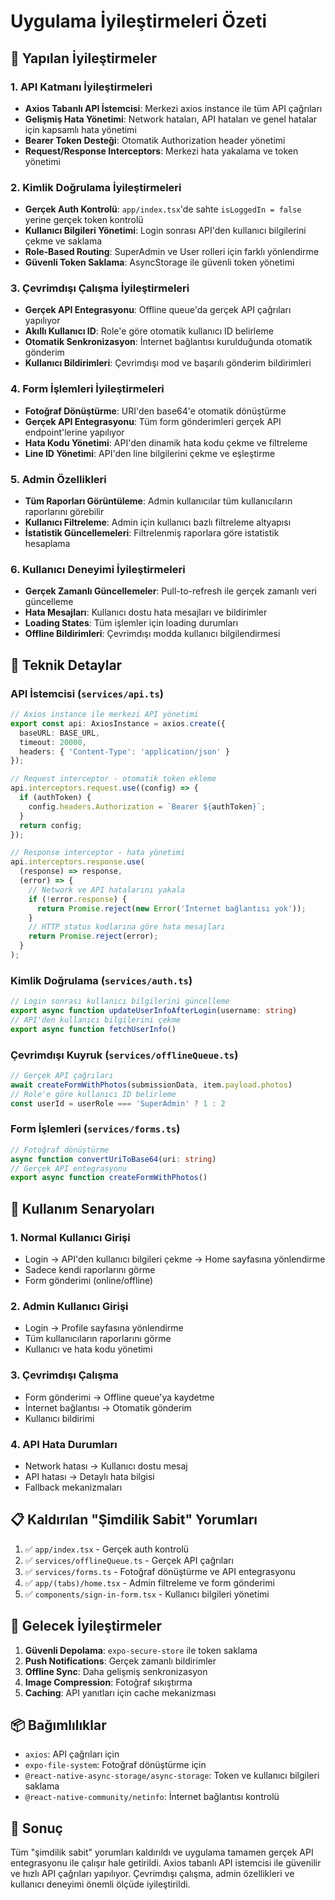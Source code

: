 # Uygulama İyileştirmeleri Özeti

## 🎯 Yapılan İyileştirmeler

### 1. **API Katmanı İyileştirmeleri**
- **Axios Tabanlı API İstemcisi**: Merkezi axios instance ile tüm API çağrıları
- **Gelişmiş Hata Yönetimi**: Network hataları, API hataları ve genel hatalar için kapsamlı hata yönetimi
- **Bearer Token Desteği**: Otomatik Authorization header yönetimi
- **Request/Response Interceptors**: Merkezi hata yakalama ve token yönetimi

### 2. **Kimlik Doğrulama İyileştirmeleri**
- **Gerçek Auth Kontrolü**: `app/index.tsx`'de sahte `isLoggedIn = false` yerine gerçek token kontrolü
- **Kullanıcı Bilgileri Yönetimi**: Login sonrası API'den kullanıcı bilgilerini çekme ve saklama
- **Role-Based Routing**: SuperAdmin ve User rolleri için farklı yönlendirme
- **Güvenli Token Saklama**: AsyncStorage ile güvenli token yönetimi

### 3. **Çevrimdışı Çalışma İyileştirmeleri**
- **Gerçek API Entegrasyonu**: Offline queue'da gerçek API çağrıları yapılıyor
- **Akıllı Kullanıcı ID**: Role'e göre otomatik kullanıcı ID belirleme
- **Otomatik Senkronizasyon**: İnternet bağlantısı kurulduğunda otomatik gönderim
- **Kullanıcı Bildirimleri**: Çevrimdışı mod ve başarılı gönderim bildirimleri

### 4. **Form İşlemleri İyileştirmeleri**
- **Fotoğraf Dönüştürme**: URI'den base64'e otomatik dönüştürme
- **Gerçek API Entegrasyonu**: Tüm form gönderimleri gerçek API endpoint'lerine yapılıyor
- **Hata Kodu Yönetimi**: API'den dinamik hata kodu çekme ve filtreleme
- **Line ID Yönetimi**: API'den line bilgilerini çekme ve eşleştirme

### 5. **Admin Özellikleri**
- **Tüm Raporları Görüntüleme**: Admin kullanıcılar tüm kullanıcıların raporlarını görebilir
- **Kullanıcı Filtreleme**: Admin için kullanıcı bazlı filtreleme altyapısı
- **İstatistik Güncellemeleri**: Filtrelenmiş raporlara göre istatistik hesaplama

### 6. **Kullanıcı Deneyimi İyileştirmeleri**
- **Gerçek Zamanlı Güncellemeler**: Pull-to-refresh ile gerçek zamanlı veri güncelleme
- **Hata Mesajları**: Kullanıcı dostu hata mesajları ve bildirimler
- **Loading States**: Tüm işlemler için loading durumları
- **Offline Bildirimleri**: Çevrimdışı modda kullanıcı bilgilendirmesi

## 🔧 Teknik Detaylar

### API İstemcisi (`services/api.ts`)
```typescript
// Axios instance ile merkezi API yönetimi
export const api: AxiosInstance = axios.create({
  baseURL: BASE_URL,
  timeout: 20000,
  headers: { 'Content-Type': 'application/json' }
});

// Request interceptor - otomatik token ekleme
api.interceptors.request.use((config) => {
  if (authToken) {
    config.headers.Authorization = `Bearer ${authToken}`;
  }
  return config;
});

// Response interceptor - hata yönetimi
api.interceptors.response.use(
  (response) => response,
  (error) => {
    // Network ve API hatalarını yakala
    if (!error.response) {
      return Promise.reject(new Error('İnternet bağlantısı yok'));
    }
    // HTTP status kodlarına göre hata mesajları
    return Promise.reject(error);
  }
);
```

### Kimlik Doğrulama (`services/auth.ts`)
```typescript
// Login sonrası kullanıcı bilgilerini güncelleme
export async function updateUserInfoAfterLogin(username: string)
// API'den kullanıcı bilgilerini çekme
export async function fetchUserInfo()
```

### Çevrimdışı Kuyruk (`services/offlineQueue.ts`)
```typescript
// Gerçek API çağrıları
await createFormWithPhotos(submissionData, item.payload.photos)
// Role'e göre kullanıcı ID belirleme
const userId = userRole === 'SuperAdmin' ? 1 : 2
```

### Form İşlemleri (`services/forms.ts`)
```typescript
// Fotoğraf dönüştürme
async function convertUriToBase64(uri: string)
// Gerçek API entegrasyonu
export async function createFormWithPhotos()
```

## 🚀 Kullanım Senaryoları

### 1. **Normal Kullanıcı Girişi**
- Login → API'den kullanıcı bilgileri çekme → Home sayfasına yönlendirme
- Sadece kendi raporlarını görme
- Form gönderimi (online/offline)

### 2. **Admin Kullanıcı Girişi**
- Login → Profile sayfasına yönlendirme
- Tüm kullanıcıların raporlarını görme
- Kullanıcı ve hata kodu yönetimi

### 3. **Çevrimdışı Çalışma**
- Form gönderimi → Offline queue'ya kaydetme
- İnternet bağlantısı → Otomatik gönderim
- Kullanıcı bildirimi

### 4. **API Hata Durumları**
- Network hatası → Kullanıcı dostu mesaj
- API hatası → Detaylı hata bilgisi
- Fallback mekanizmaları

## 📋 Kaldırılan "Şimdilik Sabit" Yorumları

1. ✅ `app/index.tsx` - Gerçek auth kontrolü
2. ✅ `services/offlineQueue.ts` - Gerçek API çağrıları
3. ✅ `services/forms.ts` - Fotoğraf dönüştürme ve API entegrasyonu
4. ✅ `app/(tabs)/home.tsx` - Admin filtreleme ve form gönderimi
5. ✅ `components/sign-in-form.tsx` - Kullanıcı bilgileri yönetimi

## 🔄 Gelecek İyileştirmeler

1. **Güvenli Depolama**: `expo-secure-store` ile token saklama
2. **Push Notifications**: Gerçek zamanlı bildirimler
3. **Offline Sync**: Daha gelişmiş senkronizasyon
4. **Image Compression**: Fotoğraf sıkıştırma
5. **Caching**: API yanıtları için cache mekanizması

## 📦 Bağımlılıklar

- `axios`: API çağrıları için
- `expo-file-system`: Fotoğraf dönüştürme için
- `@react-native-async-storage/async-storage`: Token ve kullanıcı bilgileri saklama
- `@react-native-community/netinfo`: İnternet bağlantısı kontrolü

## 🎉 Sonuç

Tüm "şimdilik sabit" yorumları kaldırıldı ve uygulama tamamen gerçek API entegrasyonu ile çalışır hale getirildi. Axios tabanlı API istemcisi ile güvenilir ve hızlı API çağrıları yapılıyor. Çevrimdışı çalışma, admin özellikleri ve kullanıcı deneyimi önemli ölçüde iyileştirildi.
